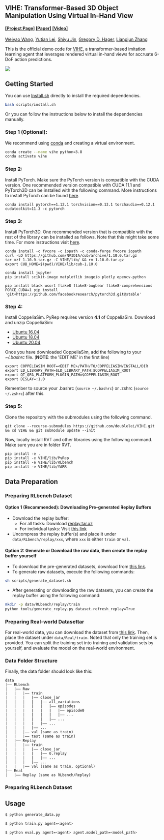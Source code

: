## VIHE: Transformer-Based 3D Object Manipulation Using Virtual In-Hand View

#### [[Project Page]](https://vihe-3d.github.io/) [[Paper]](*.pdf) [[Video]]()

[Weiyao Wang](https://wangweiyao.github.io/about-me/), [Yutian Lei](https://doublelei.me/), [Shiyu Jin](https://scholar.google.com/citations?user=GdYgso8AAAAJ&hl=en), [Gregory D. Hager](https://www.cs.jhu.edu/hager/), [Liangjun Zhang](https://www.cs.unc.edu/~zlj/) 

This is the official demo code for [VIHE](https://vihe-3d.github.io/),  a transformer-based imitation learning agent that leverages rendered virtual in-hand views for accruate 6-DoF action predictions.


<!-- If you find this work useful in your research, please cite using the following BibTeX:

```bibtex
@article{huang2023voxposer,
      title={VoxPoser: Composable 3D Value Maps for Robotic Manipulation with Language Models},
      author={Huang, Wenlong and Wang, Chen and Zhang, Ruohan and Li, Yunzhu and Wu, Jiajun and Fei-Fei, Li},
      journal={arXiv preprint arXiv:2307.05973},
      year={2023}
    }
``` -->

<img src="media/overview.gif"/>

## Getting Started
You can use [Install.sh](scripts/install.sh) directly to install the required dependencies. 
```bash
bash scripts/install.sh
```

Or you can follow the instructions below to install the dependencies manually.

### **Step 1 (Optional):**
We recommend using [conda](https://docs.conda.io/en/latest/miniconda.html) and creating a virtual environment.
```bash
conda create --name vihe python=3.8
conda activate vihe
```

### **Step 2:** 
Install PyTorch. Make sure the PyTorch version is compatible with the CUDA version. One recommended version compatible with CUDA 11.1 and PyTorch3D can be installed with the following command. More instructions to install PyTorch can be found [here](https://pytorch.org/).
```
conda install pytorch==1.12.1 torchvision==0.13.1 torchaudio==0.12.1 cudatoolkit=11.3 -c pytorch
```

### **Step 3:** 
Install PyTorch3D. One recommended version that is compatible with the rest of the library can be installed as follows. Note that this might take some time. For more instructions visit [here](https://github.com/facebookresearch/pytorch3d/blob/main/INSTALL.md).
```
conda install -c fvcore -c iopath -c conda-forge fvcore iopath
curl -LO https://github.com/NVIDIA/cub/archive/1.10.0.tar.gz
tar xzf 1.10.0.tar.gz -C VIHE/lib/ && rm 1.10.0.tar.gz
export CUB_HOME=$(pwd)/VIHE/lib/cub-1.10.0

conda install jupyter
pip install scikit-image matplotlib imageio plotly opencv-python

pip install black usort flake8 flake8-bugbear flake8-comprehensions
FORCE_CUDA=1 pip install 'git+https://github.com/facebookresearch/pytorch3d.git@stable'
```

### **Step 4:** 
Install CoppeliaSim. PyRep requires version **4.1** of CoppeliaSim. Download and unzip CoppeliaSim: 
- [Ubuntu 16.04](https://www.coppeliarobotics.com/files/CoppeliaSim_Edu_V4_1_0_Ubuntu16_04.tar.xz)
- [Ubuntu 18.04](https://www.coppeliarobotics.com/files/CoppeliaSim_Edu_V4_1_0_Ubuntu18_04.tar.xz)
- [Ubuntu 20.04](https://www.coppeliarobotics.com/files/CoppeliaSim_Edu_V4_1_0_Ubuntu20_04.tar.xz)

Once you have downloaded CoppeliaSim, add the following to your *~/.bashrc* file. (__NOTE__: the 'EDIT ME' in the first line)

```
export COPPELIASIM_ROOT=<EDIT ME>/PATH/TO/COPPELIASIM/INSTALL/DIR
export LD_LIBRARY_PATH=$LD_LIBRARY_PATH:$COPPELIASIM_ROOT
export QT_QPA_PLATFORM_PLUGIN_PATH=$COPPELIASIM_ROOT
export DISLAY=:1.0
```
Remember to source your .bashrc (`source ~/.bashrc`) or  .zshrc (`source ~/.zshrc`) after this.

### **Step 5:** 
Clone the repository with the submodules using the following command.

```
git clone --recurse-submodules https://github.com/doublelei/VIHE.git && cd VIHE && git submodule update --init
```

Now, locally install RVT and other libraries using the following command. Make sure you are in folder RVT.
```
pip install -e .
pip install -e VIHE/lib/PyRep 
pip install -e VIHE/lib/RLbench 
pip install -e VIHE/lib/YARR 
``` 
 
## Data Preparation
### Preparing RLbench Dataset
#### Option 1 (Recommended): Downloading Pre-generated Replay Buffers
- Download the replay buffer:
  - For all tasks: Download [replay.tar.xz](https://drive.google.com/file/d/1wOkLk8ymsp3TCFWOPOQLZZJ4OIZXRUjw/view?usp=drive_link)
  - For individual tasks: Visit [this link](https://drive.google.com/drive/folders/1n_vBXEL2lWmJTNxwQIuI_NinAGGhby5m?usp=drive_link)
- Uncompress the replay buffer(s) and place it under `data/RLbench/replay/xxx`, where `xxx` is either `train` or `val`.

#### Option 2: Generate or Download the raw data, then create the replay buffer yourself
- To download the pre-generated datasets, download from [this link](https://drive.google.com/drive/folders/0B2LlLwoO3nfZfkFqMEhXWkxBdjJNNndGYl9uUDQwS1pfNkNHSzFDNGwzd1NnTmlpZXR1bVE?resourcekey=0-jRw5RaXEYRLe2W6aNrNFEQ).
- To generate raw datasets, execute the following commands:
```bash
sh scripts/generate_dataset.sh
```
- After generating or downloading the raw datasets, you can create the replay buffer using the following command:
```bash
mkdir -p data/RLbench/replay/train 
python tools/generate_replay.py dataset.refresh_replay=True
```
### Preparing Real-world Datasettar
For real-world data, you can download the dataset from [this link](https://drive.google.com/drive/folders/1n_vBXEL2lWmJTNxwQIuI_NinAGGhby5m?usp=drive_link). Then, place the dataset under `data/Real/train`. Noted that only the training set is provided. You can split the training set into training and validation sets by yourself, and evaluate the model on the real-world environment.


### Data Folder Structure
Finally, the data folder should look like this:
```
data
|—— RLbench
|   |—— Raw
|   |   |—— train
|   |   |   |—— close_jar
|   |   |   |   |—— all_variations
|   |   |   |   |   |—— episodes
|   |   |   |   |   |   |—— episode0
|   |   |   |   |   |   |—— ...
|   |   |   |   |   |—— ...
|   |   |   |   |—— ...
|   |   |   |—— ...
|   |   |—— val (same as train)
|   |   |—— test (same as train)
|   |—— Replay
|   |   |—— train
|   |   |   |—— close_jar
|   |   |   |   |—— 0.replay
|   |   |   |   |—— ...
|   |   |   |—— ...
|   |   |—— val (same as train, optional)
|—— Real
|   |—— Replay (same as RLbench/Replay)
```





### Preparing RLbench Dataset



## Usage

```bash
$ python generate_data.py 
```

```bash
$ python train.py agent=<agent>
```

```bash
$ python eval.py agent=<agent> agent.model_path=<model_path>
```



